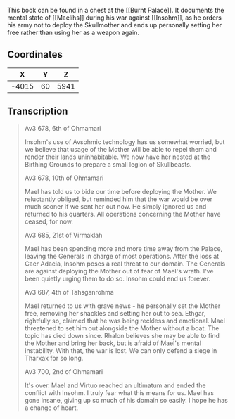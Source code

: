  

This book can be found in a chest at the [[Burnt Palace]]. It documents the mental state of [[Maelihs]] during his war against [[Insohm]], as he orders his army not to deploy the Skullmother and ends up personally setting her free rather than using her as a weapon again.

## Coordinates
| **X** | **Y** | **Z** |
| :---: | :---: | :---: |
| -4015 |  60   | 5941  |

## Transcription
> Av3 678, 6th of Ohmamari
>
> Insohm's use of Avsohmic technology has us somewhat worried, but we believe that usage of the Mother will be able to repel them and render their lands uninhabitable. We now have her nested at the Birthing Grounds to prepare a small legion of Skullbeasts.
>
> Av3 678, 10th of Ohmamari
>
> Mael has told us to bide our time before deploying the Mother. We reluctantly obliged, but reminded him that the war would be over much sooner if we sent her out now. He simply ignored us and returned to his quarters. All operations concerning the Mother have ceased, for now.
>
> Av3 685, 21st of Virmaklah
>
> Mael has been spending more and more time away from the Palace, leaving the Generals in charge of most operations. After the loss at Caer Adacia, Insohm poses a real threat to our domain. The Generals are against deploying the Mother out of fear of Mael's wrath. I've been quietly urging them to do so. Insohm could end us forever.
>
> Av3 687, 4th of Tahsganrohma
>
> Mael returned to us with grave news - he personally set the Mother free, removing her shackles and setting her out to sea. Ethgar, rightfully so, claimed that he was being reckless and emotional. Mael threatened to set him out alongside the Mother without a boat. The topic has died down since. Rhalon believes she may be able to find the Mother and bring her back, but is afraid of Mael's mental instability. With that, the war is lost. We can only defend a siege in Tharxax for so long.
>
> Av3 700, 2nd of Ohmamari
>
> It's over. Mael and Virtuo reached an ultimatum and ended the conflict with Insohm. I truly fear what this means for us. Mael has gone insane, giving up so much of his domain so easily. I hope he has a change of heart.

